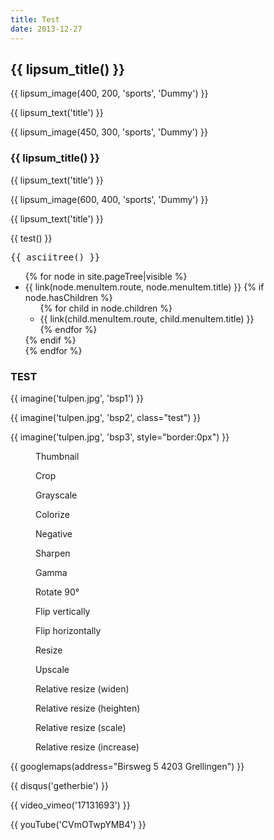```yaml
---
title: Test
date: 2013-12-27
---
```


## {{ lipsum_title() }}

{{ lipsum_image(400, 200, 'sports', 'Dummy') }}

{{ lipsum_text('title') }}

{{ lipsum_image(450, 300, 'sports', 'Dummy') }}

### {{ lipsum_title() }}

{{ lipsum_text('title') }}

{{ lipsum_image(600, 400, 'sports', 'Dummy') }}

{{ lipsum_text('title') }}

{{ test() }}

<pre>{{ asciitree() }}</pre>

<ul>
{% for node in site.pageTree|visible %}
<li>{{ link(node.menuItem.route, node.menuItem.title) }}
    {% if node.hasChildren %}
    <ul>
        {% for child in node.children %}
        <li>{{ link(child.menuItem.route, child.menuItem.title) }}</li>
        {% endfor %}
    </ul>
    {% endif %}
</li>
{% endfor %}
</ul>

### TEST

{{ imagine('tulpen.jpg', 'bsp1') }}

{{ imagine('tulpen.jpg', 'bsp2', class="test") }}

{{ imagine('tulpen.jpg', 'bsp3', style="border:0px") }}


<div class="gallery">
<figure><img src="{{ 'tulpen.jpg'|imagine('bsp1') }}" alt="" /><figcaption>Thumbnail</figcaption></figure>
<figure><img src="{{ 'tulpen.jpg'|imagine('bsp2') }}" alt="" /><figcaption>Crop</figcaption></figure>
<figure><img src="{{ 'tulpen.jpg'|imagine('bsp3') }}" alt="" /><figcaption>Grayscale</figcaption></figure>
<figure><img src="{{ 'tulpen.jpg'|imagine('bsp4') }}" alt="" /><figcaption>Colorize</figcaption></figure>
<figure><img src="{{ 'tulpen.jpg'|imagine('bsp5') }}" alt="" /><figcaption>Negative</figcaption></figure>
<figure><img src="{{ 'tulpen.jpg'|imagine('bsp6') }}" alt="" /><figcaption>Sharpen</figcaption></figure>
<figure><img src="{{ 'tulpen.jpg'|imagine('bsp7') }}" alt="" /><figcaption>Gamma</figcaption></figure>
<figure><img src="{{ 'tulpen.jpg'|imagine('bsp8') }}" alt="" /><figcaption>Rotate 90°</figcaption></figure>
<figure><img src="{{ 'tulpen.jpg'|imagine('bsp9') }}" alt="" /><figcaption>Flip vertically</figcaption></figure>
<figure><img src="{{ 'tulpen.jpg'|imagine('bsp10') }}" alt="" /><figcaption>Flip horizontally</figcaption></figure>
<figure><img src="{{ 'tulpen.jpg'|imagine('bsp11') }}" alt="" /><figcaption>Resize</figcaption></figure>
<figure><img src="{{ 'tulpen.jpg'|imagine('bsp12') }}" alt="" /><figcaption>Upscale</figcaption></figure>
<figure><img src="{{ 'tulpen.jpg'|imagine('bsp13') }}" alt="" /><figcaption>Relative resize (widen)</figcaption></figure>
<figure><img src="{{ 'tulpen.jpg'|imagine('bsp14') }}" alt="" /><figcaption>Relative resize (heighten)</figcaption></figure>
<figure><img src="{{ 'tulpen.jpg'|imagine('bsp15') }}" alt="" /><figcaption>Relative resize (scale)</figcaption></figure>
<figure><img src="{{ 'tulpen.jpg'|imagine('bsp16') }}" alt="" /><figcaption>Relative resize (increase)</figcaption></figure>
</div>


{{ googlemaps(address="Birsweg 5 4203 Grellingen") }}

{{ disqus('getherbie') }}

{{ video_vimeo('17131693') }}

{{ youTube('CVmOTwpYMB4') }}
